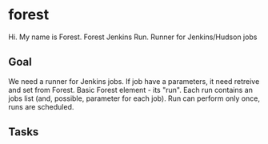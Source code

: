 # forest
Hi. My name is Forest. Forest Jenkins Run.
Runner for Jenkins/Hudson jobs

## Goal
We need a runner for Jenkins jobs.
If job have a parameters, it need retreive and set from Forest.
Basic Forest element - its "run".
Each run contains an jobs list (and, possible, parameter for each job).
Run can perform only once, runs are scheduled.

## Tasks
